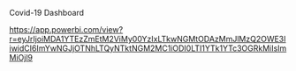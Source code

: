 Covid-19 Dashboard

https://app.powerbi.com/view?r=eyJrIjoiMDA1YTEzZmEtM2ViMy00YzIxLTkwNGMtODAzMmJlMzQ2OWE3IiwidCI6ImYwNGJjOTNhLTQyNTktNGM2MC1iODI0LTI1YTk1YTc3OGRkMiIsImMiOjl9
